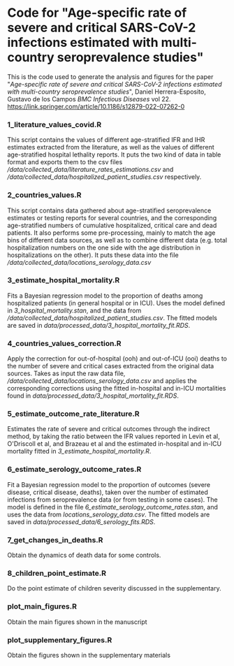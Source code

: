 # Code for "Age-specific rate of severe and critical SARS-CoV-2 infections estimated with multi-country seroprevalence studies"

This is the code used to generate the analysis and figures for the paper
"*Age-specific rate of severe and critical SARS-CoV-2 infections estimated with multi-country seroprevalence studies*",
Daniel Herrera-Esposito, Gustavo de los Campos *BMC Infectious Diseases* vol 22.
https://link.springer.com/article/10.1186/s12879-022-07262-0

### 1_literature_values_covid.R

This script contains the values of different age-stratified IFR and IHR
estimates extracted from the literature, as well as the values of different
age-stratified hospital lethality reports. It puts the two kind of
data in table format and exports them to the csv files
*/data/collected_data/literature_rates_estimations.csv* and
*/data/collected_data/hospitalized_patient_studies.csv*
respectively.


### 2_countries_values.R

This script contains data gathered about age-stratified seroprevalence
estimates or testing reports for several countries, and the corresponding
age-stratified numbers of cumulative hospitalized, critical care and
dead patients. It also performs some pre-processing, mainly to
match the age bins of different data sources, as well as to
combine different data (e.g. total hospitalization numbers
on the one side with the age distribution in hospitalizations
on the other). It puts these data into the file 
*/data/collected_data/locations_serology_data.csv*

### 3_estimate_hospital_mortality.R

Fits a Bayesian regression model to the proportion of
deaths among hospitalized patients (in general hospital
or in ICU). Uses the model defined in
*3_hospital_mortality.stan*, and the data
from */data/collected_data/hospitalized_patient_studies.csv*.
The fitted models are saved in
*data/processed_data/3_hospital_mortality_fit.RDS*.


### 4_countries_values_correction.R

Apply the correction for out-of-hospital (ooh) and
out-of-ICU (ooi) deaths to the number of severe and
critical cases extracted from the original data
sources. Takes as input the raw data file,
*/data/collected_data/locations_serology_data.csv*
and applies the corresponding corrections
using the fitted in-hospital and in-ICU
mortalities found in 
*data/processed_data/3_hospital_mortality_fit.RDS*.


### 5_estimate_outcome_rate_literature.R

Estimates the rate of severe and critical outcomes
through the indirect method, by taking the ratio between
the IFR values reported in Levin et al,
O'Driscoll et al, and Brazeau et al and the
estimated in-hospital and in-ICU mortality 
fitted in *3_estimate_hospital_mortality.R*.


### 6_estimate_serology_outcome_rates.R

Fit a Bayesian regression model to the proportion of outcomes
(severe disease, critical disease, deaths), taken over
the number of estimated infections from seroprevalence data
(or from testing in some cases). The model is defined
in the file *6_estimate_serology_outcome_rates.stan*,
and uses the data from *locations_serology_data.csv*.
The fitted models are saved in
*data/processed_data/6_serology_fits.RDS*.


### 7_get_changes_in_deaths.R

Obtain the dynamics of death data for some controls.

### 8_children_point_estimate.R

Do the point estimate of children severity discussed
in the supplementary.

### plot_main_figures.R

Obtain the main figures shown in the manuscript

### plot_supplementary_figures.R

Obtain the figures shown in the supplementary materials

